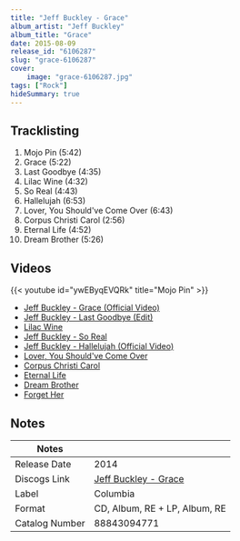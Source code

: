 ```yaml
---
title: "Jeff Buckley - Grace"
album_artist: "Jeff Buckley"
album_title: "Grace"
date: 2015-08-09
release_id: "6106287"
slug: "grace-6106287"
cover:
    image: "grace-6106287.jpg"
tags: ["Rock"]
hideSummary: true
---
```


## Tracklisting
1. Mojo Pin (5:42)
2. Grace (5:22)
3. Last Goodbye (4:35)
4. Lilac Wine (4:32)
5. So Real (4:43)
6. Hallelujah (6:53)
7. Lover, You Should've Come Over (6:43)
8. Corpus Christi Carol (2:56)
9. Eternal Life (4:52)
10. Dream Brother (5:26)

## Videos
{{< youtube id="ywEByqEVQRk" title="Mojo Pin" >}}
- [Jeff Buckley - Grace (Official Video)](https://www.youtube.com/watch?v=A3adFWKE9JE)
- [Jeff Buckley - Last Goodbye (Edit)](https://www.youtube.com/watch?v=3MMXjunSx80)
- [Lilac Wine](https://www.youtube.com/watch?v=7wj0zxFcHQA)
- [Jeff Buckley - So Real](https://www.youtube.com/watch?v=EcaxrqhUJ4c)
- [Jeff Buckley - Hallelujah (Official Video)](https://www.youtube.com/watch?v=y8AWFf7EAc4)
- [Lover, You Should've Come Over](https://www.youtube.com/watch?v=TVKGM7dPSrY)
- [Corpus Christi Carol](https://www.youtube.com/watch?v=pRyHLrsqO0c)
- [Eternal Life](https://www.youtube.com/watch?v=7eiqlE98bPI)
- [Dream Brother](https://www.youtube.com/watch?v=EaUL-_VZXcg)
- [Forget Her](https://www.youtube.com/watch?v=yZhHtSJwjq0)

## Notes

| Notes          |             |
| ---------------| ----------- |
| Release Date   | 2014 |
| Discogs Link   | [Jeff Buckley - Grace](https://www.discogs.com/release/6106287) |
| Label          | Columbia |
| Format         | CD, Album, RE + LP, Album, RE |
| Catalog Number | 88843094771 |

